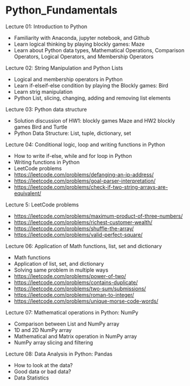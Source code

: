 # Python_Fundamentals

Lecture 01: Introduction to Python

- Familiarity with Anaconda, jupyter notebook, and Github
- Learn logical thinking by playing blockly games: Maze
- Learn about Python data types, Mathematical Operations, Comparison Operators, Logical Operators, and Membership Operators


Lecture 02: String Manipulation and Python Lists

- Logical and membership operators in Python
- Learn if-elseif-else condition by playing the Blockly games: Bird
- Learn strig manipulation
- Python List, slicing, changing, adding and removing list elements

Lecture 03: Python data structure

- Solution discussion of HW1: blockly games Maze and HW2 blockly games Bird and Turtle
- Python Data Structure: List, tuple, dictionary, set

Lecture 04: Conditional logic, loop and writing functions in Python

- How to write if-else, while and for loop in Python
- Writing functions in Python
- LeetCode problems
- https://leetcode.com/problems/defanging-an-ip-address/
- https://leetcode.com/problems/goal-parser-interpretation/
- https://leetcode.com/problems/check-if-two-string-arrays-are-equivalent/

Lecture 5: LeetCode problems

- https://leetcode.com/problems/maximum-product-of-three-numbers/
- https://leetcode.com/problems/richest-customer-wealth/
- https://leetcode.com/problems/shuffle-the-array/
- https://leetcode.com/problems/valid-perfect-square/

Lecture 06: Application of Math functions, list, set and dictionary

- Math functions
- Application of list, set, and dictionary
- Solving same problem in multiple ways
- https://leetcode.com/problems/power-of-two/
- https://leetcode.com/problems/contains-duplicate/
- https://leetcode.com/problems/two-sum/submissions/
- https://leetcode.com/problems/roman-to-integer/
- https://leetcode.com/problems/unique-morse-code-words/

Lecture 07: Mathematical operations in Python: NumPy

- Comparison between List and NumPy array
- 1D and 2D NumPy array
- Mathematical and Matrix operation in NumPy array
- NumPy array slicing and filtering

Lecture 08: Data Analysis in Python: Pandas

- How to look at the data?
- Good data or bad data?
- Data Statistics
